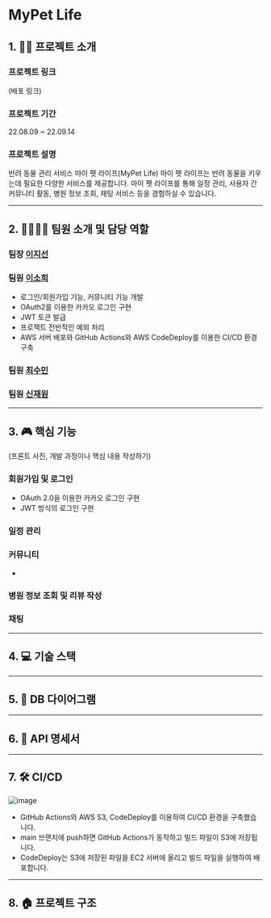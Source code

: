 # MyPet Life

## 1. 🐶🐱 프로젝트 소개 
### 프로젝트 링크
(배포 링크)

### 프로젝트 기간
22.08.09 ~ 22.09.14

### 프로젝트 설명
반려 동물 관리 서비스 마이 펫 라이프(MyPet Life)
마이 펫 라이프는 반려 동물을 키우는데 필요한 다양한 서비스를 제공합니다. 마이 펫 라이프를 통해 일정 관리, 사용자 간 커뮤니티 활동, 병원 정보 조회, 채팅 서비스 등을 경험하실 수 있습니다. 

----
## 2. 👩👩👩🧑 팀원 소개 및 담당 역할
### 팀장 [이지선](https://github.com/jsl1113)

### 팀원 [이소희](https://github.com/olsohee)
- 로그인/회원가입 기능, 커뮤니티 기능 개발
- OAuth2를 이용한 카카오 로그인 구현
- JWT 토큰 발급
- 프로젝트 전반적인 예외 처리 
- AWS 서버 배포와 GitHub Actions와 AWS CodeDeploy를 이용한 CI/CD 환경 구축

### 팀원 [최수민](https://github.com/csumin0825)

### 팀원 [신재원](https://github.com/shinjaewon99)

---

## 3. 🎮 핵심 기능
(프론트 사진, 개발 과정이나 핵심 내용 작성하기)
### 회원가입 및 로그인
- OAuth 2.0을 이용한 카카오 로그인 구현
- JWT 방식의 로그인 구현

### 일정 관리
### 커뮤니티
- 
### 병원 정보 조회 및 리뷰 작성
### 채팅

---

## 4. 💻 기술 스택

---

## 5. 💾 DB 다이어그램

---

## 6. 📡 API 명세서

---

## 7. 🛠️ CI/CD
![image](https://github.com/my-pet-life/Final_Project_20Team/assets/108605017/711ceba4-1218-4fdf-a2db-1fba55ccc68d)
- GitHub Actions와 AWS S3, CodeDeploy를 이용하여 CI/CD 환경을 구축했습니다.
- main 브랜치에 push하면 GitHub Actions가 동작하고 빌드 파일이 S3에 저장됩니다. 
- CodeDeploy는 S3에 저장된 파일을 EC2 서버에 올리고 빌드 파일을 실행하여 배포합니다. 

---

## 8. 🏠 프로젝트 구조

